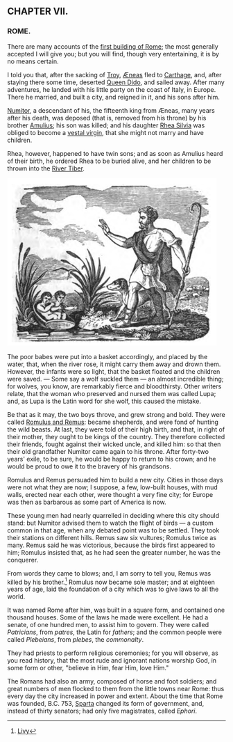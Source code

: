 ## CHAPTER VII.

### ROME.

There are many accounts of the [first building of Rome](https://en.wikipedia.org/wiki/Founding_of_Rome); the most generally accepted I will give you; but you will find, though very entertaining, it is by no means certain.

I told you that, after the sacking of [Troy](https://en.wikipedia.org/wiki/Troy), [Æneas](https://en.wikipedia.org/wiki/Aeneas) fled to [Carthage](https://en.wikipedia.org/wiki/Carthage), and, after staying there some time, deserted [Queen Dido](https://en.wikipedia.org/wiki/Dido), and sailed away. After many adventures, he landed with his little party on the coast of Italy, in Europe. There he married, and built a city, and reigned in it, and his sons after him.

[Numitor](https://en.wikipedia.org/wiki/Numitor), a descendant of his, the fifteenth king from Æneas, many years after his death, was deposed (that is, removed from his throne) by his brother [Amulius](https://en.wikipedia.org/wiki/Amulius); his son was killed; and his daughter [Rhea Silvia](https://en.wikipedia.org/wiki/Rhea_Silvia) was obliged to become a [vestal virgin](https://en.wikipedia.org/wiki/Vestal_Virgin), that she might not marry and have children.

Rhea, however, happened to have twin sons; and as soon as Amulius heard of their birth, he ordered Rhea to be buried alive, and her children to be thrown into the [River Tiber](https://en.wikipedia.org/wiki/Tiber).

![Romulus and Remus in a basket along the bank of the River Tiber. Amulius is standing nearby with a dog, ordering them off](./illustration-page-031.png)

The poor babes were put into a basket accordingly, and placed by the water, that, when the river rose, it might carry them away and drown them. However, the infants were so light, that the basket floated and the children were saved. — Some say a wolf suckled them — an almost incredible thing; for wolves, you know, are remarkably fierce and bloodthirsty. Other writers relate, that the woman who preserved and nursed them was called Lupa; and, as Lupa is the Latin word for she wolf, this caused the mistake.

Be that as it may, the two boys throve, and grew strong and bold. They were called [Romulus and Remus](https://en.wikipedia.org/wiki/Romulus_and_Remus): became shepherds, and were fond of hunting the wild beasts. At last, they were told of their high birth, and that, in right of their mother, they ought to be kings of the country. They therefore collected their friends, fought against their wicked uncle, and killed him: so that then their old grandfather Numitor came again to his throne. After forty-two years' exile, to be sure, he would be happy to return to his crown; and he would be proud to owe it to the bravery of his grandsons.

Romulus and Remus persuaded him to build a new city. Cities in those days were not what they are now; I suppose, a few, low-built houses, with mud walls, erected near each other, were thought a very fine city; for Europe was then as barbarous as some part of America is now.

These young men had nearly quarrelled in deciding where this city should stand: but Numitor advised them to watch the flight of birds — a custom common in that age, when any debated point was to be settled. They took their stations on different hills. Remus saw six vultures; Romulus twice as many. Remus said he was victorious, because the birds first appeared to him; Romulus insisted that, as he had seen the greater number, he was the conquerer.

From words they came to blows; and, I am sorry to tell you, Remus was killed by his brother.[^1] Romulus now became sole master; and at eighteen years of age, laid the foundation of a city which was to give laws to all the world.
[^1]: [Livy](https://en.wikipedia.org/wiki/Livy)

It was named Rome after him, was built in a square form, and contained one thousand houses. Some of the laws he made were excellent. He had a senate, of one hundred men, to assist him to govern. They were called *Patricians*, from *patres*, the Latin for *fathers*; and the common people were called *Plebeians*, from *plebes*, the *commonalty*.

They had priests to perform religious ceremonies; for you will observe, as you read history, that the most rude and ignorant nations worship God, in some form or other, "believe in Him, fear Him, love Him."

The Romans had also an army, composed of horse and foot soldiers; and great numbers of men flocked to them from the little towns near Rome: thus every day the city increased in power and extent. About the time that Rome was founded, B.C. 753, [Sparta](https://en.wikipedia.org/wiki/Sparta) changed its form of government, and, instead of thirty senators; had only five magistrates, called *Ephori*.